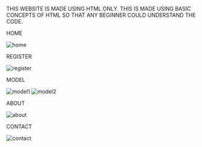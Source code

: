 THIS WEBSITE IS MADE USING HTML ONLY.
THIS IS MADE USING BASIC CONCEPTS OF HTML SO THAT ANY BEGINNER COULD UNDERSTAND THE CODE.


HOME

![home](https://github.com/user-attachments/assets/b37a6fe4-c983-49f8-b593-5e202867c306)


REGISTER

![register](https://github.com/user-attachments/assets/ba2846af-1697-4d5d-a34a-376761cc8d2e)

MODEL

![model1](https://github.com/user-attachments/assets/2cc0c167-475b-44f7-ab37-89355b99c1cc)
![model2](https://github.com/user-attachments/assets/9ff7f8ef-a174-449f-8404-bda7cd82167c)

ABOUT

![about](https://github.com/user-attachments/assets/220d14d1-d38b-42df-b04a-219b702688c0)

CONTACT

![contact](https://github.com/user-attachments/assets/b7fc4963-8946-46bf-9161-c164896f17fa)
